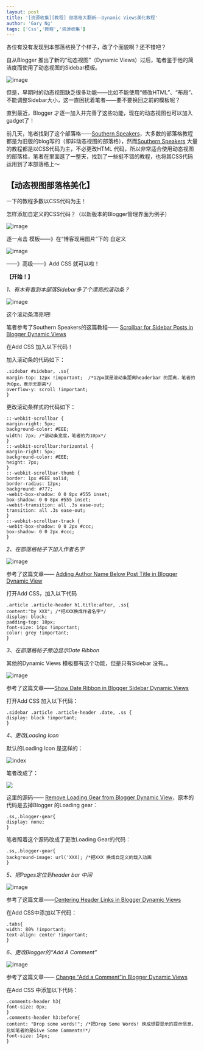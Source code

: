 ```yaml
---
layout: post
title: '[资源收集][教程] 部落格大翻新——Dynamic Views美化教程'
author: 'Gary Ng'
tags: ['Css','教程','资源收集']
---
```


各位有没有发现到本部落格换了个样子，改了个面貌啊？还不错吧？

自从Blogger 推出了新的“动态视图”（Dynamic Views）过后，笔者鉴于他的简洁度而使用了动态视图的Sidebar模板。

![image](http://lh6.ggpht.com/-SWv16eDn2XU/UHKvwJyn5aI/AAAAAAAACMc/xa7wgup4Z1M/image_thumb2.png?imgmax=800)

  


但是，早期时的动态视图缺乏很多功能——比如不能使用“修改HTML”、“布局”、不能调整Sidebar大小，这一直困扰着笔者——要不要换回之前的模板呢？

直到最近，Blogger 才逐一加入并完善了这些功能，现在的动态视图也可以加入gadget了！

  


前几天，笔者找到了这个部落格——[Southern Speakers](http://www.southernspeakers.net/)，大多数的部落格教程都是为旧版的blog写的（即非动态视图的部落格），然而[Southern Speakers](http://www.southernspeakers.net/) 大量的教程都是以CSS代码为主，不必更改HTML 代码，所以非常适合使用动态视图的部落格，笔者在里面逛了一整天，找到了一些挺不错的教程，也将其CSS代码运用到了本部落格上～

  


##  【动态视图部落格美化】

一下的教程多数以CSS代码为主！

怎样添加自定义的CSS代码？（以新版本的Blogger管理界面为例子）

![image](http://lh4.ggpht.com/-pzhed51544k/UHKvyK45iCI/AAAAAAAACOA/qZITKc1Jtmo/image29_thumb%25255B8%25255D.png?imgmax=800)

逐一点击 模板——》在“博客现用图片”下的 自定义

 ![image](http://lh4.ggpht.com/-MEHBO0N2Ogg/UHKv0FbhKmI/AAAAAAAACOI/nEPo-56kVvc/image26_thumb.png?imgmax=800)

——》高级——》Add CSS 就可以啦！

  


**【开始！】**

  


_1、有木有看到本部落Sidebar多了个漂亮的滚动条？_

![image](http://lh5.ggpht.com/-i3toIsc8Nnc/UHKv2IieZVI/AAAAAAAACOQ/O_AIqStlwDE/image35_thumb.png?imgmax=800)

这个滚动条漂亮吧!

笔者参考了Southern Speakers的这篇教程—— [Scrollbar for Sidebar Posts in Blogger Dynamic Views](http://www.southernspeakers.net/2012/09/scrollbar-for-sidebar-posts-in-blogger.html)

在Add CSS 加入以下代码！

加入滚动条的代码如下：

  


  

    
    
    .sidebar #sidebar, .ss{
    margin-top: 12px !important;  /*12px就是滚动条距离headerbar 的距离，笔者的为0px，表示无距离*/
    overflow-y: scroll !important;
    }
    

  
  


更改滚动条样式的代码如下：   
  

    
    
    ::-webkit-scrollbar {
    margin-right: 5px;
    background-color: #EEE;
    width: 7px; /*滚动条宽度，笔者的为10px*/
    }
    ::-webkit-scrollbar:horizontal {
    margin-right: 5px;
    background-color: #EEE;
    height: 7px;
    }
    ::-webkit-scrollbar-thumb {
    border: 1px #EEE solid;
    border-radius: 12px;
    background: #777;
    -webit-box-shadow: 0 0 8px #555 inset;
    box-shadow: 0 0 8px #555 inset;
    -webit-transition: all .3s ease-out;
    transition: all .3s ease-out;
    }
    ::-webkit-scrollbar-track {
    -webit-box-shadow: 0 0 2px #ccc;
    box-shadow: 0 0 2px #ccc;
    }
    

 

_2、在部落格帖子下加入作者名字_

![image](http://lh5.ggpht.com/-zDTw0VJq6hI/UHLB-ZutSNI/AAAAAAAACOc/Os_OFwE740I/image_thumb.png?imgmax=800)

参考了这篇文章—— [Adding Author Name Below Post Title in Blogger Dynamic View](http://www.southernspeakers.net/2012/08/adding-author-name-below-post-title-in.html)

打开Add CSS，加入以下代码

  


  

    
    
    .article .article-header h1.title:after, .ss{
    content:"by XXX"; /*把XXX换成作者名字*/
    display: block;
    padding-top: 10px;
    font-size: 14px !important;
    color: grey !important;
    }
    

  


_3、在部落格帖子旁边显示Date Ribbon_

其他的Dynamic Views 模板都有这个功能，但是只有Sidebar 没有。。

![image](http://lh5.ggpht.com/-3ZN5nu2QyVU/UHLCA09X_ZI/AAAAAAAACOs/OpJoU_lGi8g/image_thumb%25255B1%25255D.png?imgmax=800)

参考了这篇文章——[Show Date Ribbon in Blogger Sidebar Dynamic Views](http://www.southernspeakers.net/2012/07/show-date-ribbon-in-blogger-sidebar.html)

打开Add CSS 加入以下代码：  
  

    
    
    .sidebar .article .article-header .date, .ss {
    display: block !important;
    }
    

  


  


  


_4、更改Loading Icon_

  


默认的Loading Icon 是这样的：

  


![index](http://lh5.ggpht.com/-7pd0HHd3p70/UHLCDSfR7bI/AAAAAAAACO8/lkC_rtAITNs/index_thumb.gif?imgmax=800)

  


 笔者改成了：

![](http://bit.ly/uwj9kf)

  


  


这里的源码—— [Remove Loading Gear from Blogger Dynamic View](http://www.southernspeakers.net/2011/12/remove-loading-gear-from-blogger.html)，原本的代码是去掉Blogger 的Loading gear：
    
    
    .ss,.blogger-gear{
    display: none;
    }
    

  


  


笔者照着这个源码改成了更改Loading Gear的代码：
    
    
    .ss,.blogger-gear{
    background-image: url('XXX); /*把XXX 换成自定义的载入动画
    }
    

  


 

_5、把Pages定位到header bar 中间_

  


![image](http://lh6.ggpht.com/-F2DSKBxM8y4/UHLCFbDigeI/AAAAAAAACPM/q95j6YDqT-I/image_thumb%25255B3%25255D.png?imgmax=800)

  


 

参考了这篇文章——[Centering Header Links in Blogger Dynamic Views](http://www.southernspeakers.net/2012/03/centering-header-links-in-blogger.html)

  


在Add CSS中添加以下代码：  

    
    
    .tabs{
    width: 80% !important;
    text-align: center !important;
    }
    

  


_6、更改Blogger的“Add A Comment”_

  


![image](http://lh6.ggpht.com/-phZ7q40YYek/UHLCHr6tosI/AAAAAAAACPc/h5om3DtLzaY/image_thumb%25255B4%25255D.png?imgmax=800)

  


  


  


参考了这篇文章—— [Change “Add a Comment”in Blogger Dynamic Views](http://www.southernspeakers.net/2012/05/change-add-comment-in-blogger-dynamic.html)

  


在Add CSS 中添加以下代码：

  

    
    
    .comments-header h3{
    font-size: 0px;
    }
    .comments-header h3:before{
    content: "Drop some words!"; /*把Drop Some Words! 换成想要显示的提示信息，比如笔者的是Give Some Comments!*/
    font-size: 14px;
    }
    
